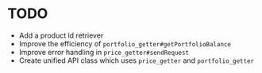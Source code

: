 # TODO
- Add a product id retriever
- Improve the efficiency of `portfolio_getter#getPortfolioBalance`
- Improve error handling in `price_getter#sendRequest`
- Create unified API class which uses `price_getter` and `portfolio_getter`
